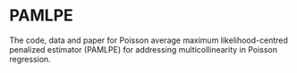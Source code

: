 # PAMLPE
The code, data and paper for Poisson average maximum likelihood-centred penalized estimator (PAMLPE) for addressing multicollinearity in Poisson regression.
